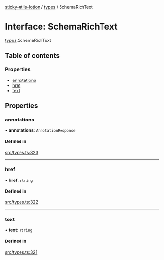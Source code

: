 [sticky-utils-lotion](../README.md) / [types](../modules/types.md) / SchemaRichText

# Interface: SchemaRichText

[types](../modules/types.md).SchemaRichText

## Table of contents

### Properties

- [annotations](types.SchemaRichText.md#annotations)
- [href](types.SchemaRichText.md#href)
- [text](types.SchemaRichText.md#text)

## Properties

### annotations

• **annotations**: `AnnotationResponse`

#### Defined in

[src/types.ts:323](https://github.com/sticky/sticky-utils-lotion/blob/1542c06/src/types.ts#L323)

___

### href

• **href**: `string`

#### Defined in

[src/types.ts:322](https://github.com/sticky/sticky-utils-lotion/blob/1542c06/src/types.ts#L322)

___

### text

• **text**: `string`

#### Defined in

[src/types.ts:321](https://github.com/sticky/sticky-utils-lotion/blob/1542c06/src/types.ts#L321)
